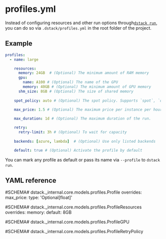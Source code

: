# profiles.yml

Instead of configuring resources and other run options through[`dstack run`](cli/index.md#dstack-run), 
you can do so via `.dstack/profiles.yml` in the root folder of the project. 

## Example

<div editor-title=".dstack/profiles.yml"> 

```yaml
profiles:
  - name: large

    resources:
      memory: 24GB  # (Optional) The minimum amount of RAM memory
      gpu:
        name: A100 # (Optional) The name of the GPU
        memory: 40GB # (Optional) The minimum amount of GPU memory 
      shm_size: 8GB # (Optional) The size of shared memory
    
    spot_policy: auto # (Optional) The spot policy. Supports `spot`, `on-demand, and `auto`.

    max_price: 1.5 # (Optional) The maximum price per instance per hour
    
    max_duration: 1d # (Optional) The maximum duration of the run.

    retry:
      retry-limit: 3h # (Optional) To wait for capacity
    
    backends: [azure, lambda]  # (Optional) Use only listed backends 

    default: true # (Optional) Activate the profile by default
```

</div>

You can mark any profile as default or pass its name via `--profile` to `dstack run`.

## YAML reference

#SCHEMA# dstack._internal.core.models.profiles.Profile
    overrides:
      max_price:
        type: 'Optional[float]'


#SCHEMA# dstack._internal.core.models.profiles.ProfileResources
    overrides:
      memory:
        default: 8GB

#SCHEMA# dstack._internal.core.models.profiles.ProfileGPU

#SCHEMA# dstack._internal.core.models.profiles.ProfileRetryPolicy
